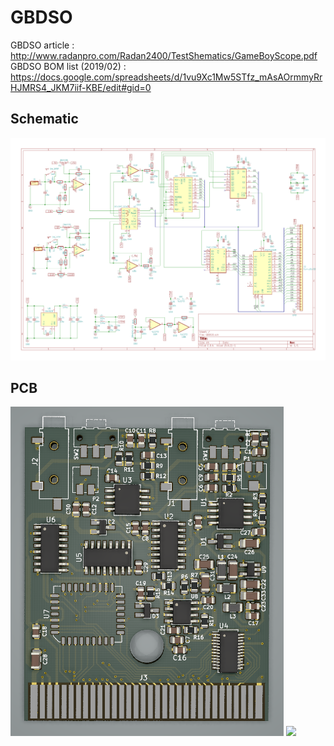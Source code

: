 # GBDSO

GBDSO article : http://www.radanpro.com/Radan2400/TestShematics/GameBoyScope.pdf
GBDSO BOM list (2019/02) : https://docs.google.com/spreadsheets/d/1vu9Xc1Mw5STfz_mAsAOrmmyRrHJMRS4_JKM7iif-KBE/edit#gid=0

## Schematic

<img src="./schematic.png">

## PCB

<img src="./pcb-front.png">

<img src="./pcb-bottom.png">